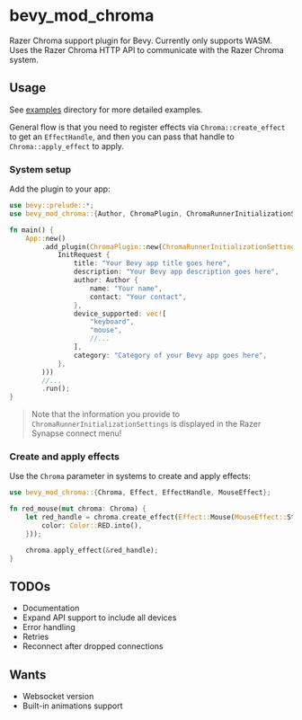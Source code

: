 # bevy_mod_chroma

Razer Chroma support plugin for Bevy. Currently only supports WASM.
Uses the Razer Chroma HTTP API to communicate with the Razer Chroma system.

## Usage

See [examples](https://github.com/datael/bevy_mod_chroma/tree/develop/examples) directory for more detailed examples.

General flow is that you need to register effects via `Chroma::create_effect` to get an `EffectHandle`, and then you can pass that handle to `Chroma::apply_effect` to apply.

### System setup

Add the plugin to your app:

```rust
use bevy::prelude::*;
use bevy_mod_chroma::{Author, ChromaPlugin, ChromaRunnerInitializationSettings, InitRequest};

fn main() {
    App::new()
        .add_plugin(ChromaPlugin::new(ChromaRunnerInitializationSettings::new(
            InitRequest {
                title: "Your Bevy app title goes here",
                description: "Your Bevy app description goes here",
                author: Author {
                    name: "Your name",
                    contact: "Your contact",
                },
                device_supported: vec![
                    "keyboard",
                    "mouse",
                    //...
                ],
                category: "Category of your Bevy app goes here",
            },
        )))
        //...
        .run();
}
```

> Note that the information you provide to `ChromaRunnerInitializationSettings` is displayed in the Razer Synapse connect menu!

### Create and apply effects

Use the `Chroma` parameter in systems to create and apply effects:

```rust
use bevy_mod_chroma::{Chroma, Effect, EffectHandle, MouseEffect};

fn red_mouse(mut chroma: Chroma) {
    let red_handle = chroma.create_effect(Effect::Mouse(MouseEffect::Static {
        color: Color::RED.into(),
    }));

    chroma.apply_effect(&red_handle);
}
```

## TODOs
* Documentation
* Expand API support to include all devices
* Error handling
* Retries
* Reconnect after dropped connections

## Wants
* Websocket version
* Built-in animations support
